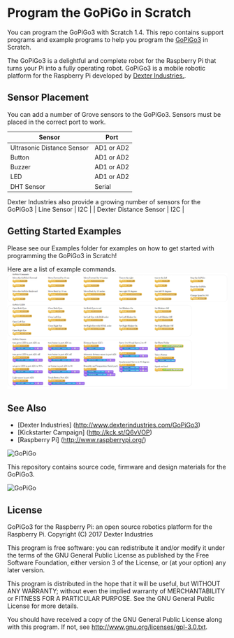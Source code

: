 # Program the GoPiGo in Scratch

You can program the GoPiGo3 with Scratch 1.4.  This repo contains support programs and example programs to help you program the [GoPiGo3](http://www.dexterindustries.com/GoPiGo3) in Scratch.

The GoPiGo3 is a delightful and complete robot for the Raspberry Pi that turns your Pi into a fully operating robot.  GoPiGo3 is a mobile robotic platform for the Raspberry Pi developed by [Dexter Industries.](http://www.dexterindustries.com/GoPiGo3).

## Sensor Placement
You can add a number of Grove sensors to the GoPiGo3.  Sensors must be placed in the correct port to work.

 	
| Sensor | Port |
| ------------- | ------------- |
| Ultrasonic Distance Sensor | AD1 or AD2 |
| Button | AD1 or AD2 |
| Buzzer | AD1 or AD2 |
| LED | AD1 or AD2 |
| DHT Sensor | Serial |

Dexter Industries also provide a growing number of sensors for the GoPiGo3
| Line Sensor | I2C |
| Dexter Distance Sensor | I2C |


## Getting Started Examples
Please see our Examples folder for examples on how to get started with programming the GoPiGo3 in Scratch!

Here are a list of example commands.
![Scratch Functions](scratch_functions.png "Overview of functions in Scratch.")



## See Also

- [Dexter Industries] (http://www.dexterindustries.com/GoPiGo3)
- [Kickstarter Campaign] (http://kck.st/Q6vVOP)
- [Raspberry Pi] (http://www.raspberrypi.org/)

![ GoPiGo ](https://raw.githubusercontent.com/DexterInd/GoPiGo/master/GoPiGo_Chassis-300.jpg)

This repository contains source code, firmware and design materials for the GoPiGo3.

![ GoPiGo ](https://raw.githubusercontent.com/DexterInd/GoPiGo/master/GoPiGo_Front_Facing_Camera300.jpg)

## License
GoPiGo3 for the Raspberry Pi: an open source robotics platform for the Raspberry Pi.
Copyright (C) 2017  Dexter Industries

This program is free software: you can redistribute it and/or modify
it under the terms of the GNU General Public License as published by
the Free Software Foundation, either version 3 of the License, or
(at your option) any later version.

This program is distributed in the hope that it will be useful,
but WITHOUT ANY WARRANTY; without even the implied warranty of
MERCHANTABILITY or FITNESS FOR A PARTICULAR PURPOSE.  See the
GNU General Public License for more details.

You should have received a copy of the GNU General Public License
along with this program.  If not, see <http://www.gnu.org/licenses/gpl-3.0.txt>.
